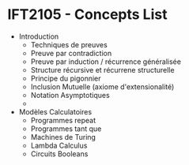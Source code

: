 # IFT2105 - Concepts List

- Introduction
    - Techniques de preuves
	* Preuve par contradiction
	* Preuve par induction / récurrence généralisée
	* Structure récursive et récurrene structurelle
	* Principe du pigonnier
	* Inclusion Mutuelle (axiome d'extensionalité)
    - Notation Asymptotiques
	*
- Modèles Calculatoires
    - Programmes repeat
    - Programmes tant que
    - Machines de Turing
    - Lambda Calculus
    - Circuits Booleans
